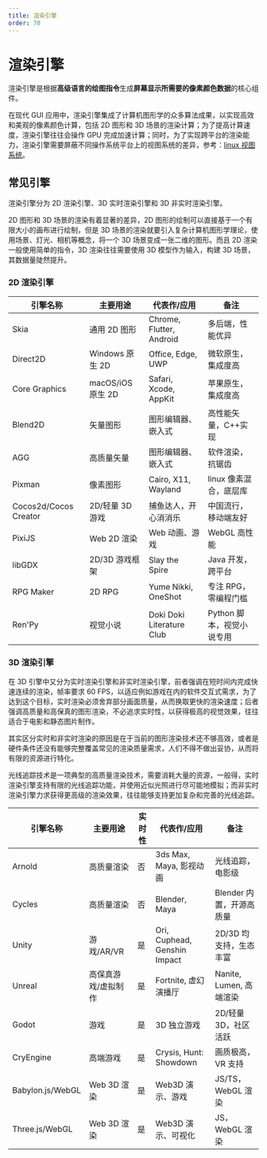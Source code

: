```yaml
---
title: 渲染引擎
order: 70
---
```


# 渲染引擎
渲染引擎是根据**高级语言的绘图指令**生成**屏幕显示所需要的像素颜色数据**的核心组件。

在现代 GUI 应用中，渲染引擎集成了计算机图形学的众多算法成果，以实现高效和美观的像素颜色计算，包括 2D 图形和 3D 场景的渲染计算；为了提高计算速度，渲染引擎往往会操作 GPU 完成加速计算；同时，为了实现跨平台的渲染能力，渲染引擎需要屏蔽不同操作系统平台上的视图系统的差异，参考：[linux 视图系统](/kernel/linux/video/)。

## 常见引擎
渲染引擎分为 2D 渲染引擎、3D 实时渲染引擎和 3D 非实时渲染引擎。

2D 图形和 3D 场景的渲染有着显著的差异，2D 图形的绘制可以直接基于一个有限大小的画布进行绘制，但是 3D 场景的渲染就要引入复杂计算机图形学理论，使用场景、灯光、相机等概念，将一个 3D 场景变成一张二维的图形。而且 2D 渲染一般使用简单的指令，3D 渲染往往需要使用 3D 模型作为输入，构建 3D 场景，其数据量陡然提升。

### 2D 渲染引擎

| 引擎名称              | 主要用途          | 代表作/应用               | 备注                      |
| --------------------- | ----------------- | ------------------------- | ------------------------- |
| Skia                  | 通用 2D 图形      | Chrome, Flutter, Android  | 多后端，性能优异          |
| Direct2D              | Windows 原生 2D   | Office, Edge, UWP         | 微软原生，集成度高        |
| Core Graphics         | macOS/iOS 原生 2D | Safari, Xcode, AppKit     | 苹果原生，集成度高        |
| Blend2D               | 矢量图形          | 图形编辑器、嵌入式        | 高性能矢量，C++实现       |
| AGG                   | 高质量矢量        | 图形编辑器、嵌入式        | 软件渲染，抗锯齿          |
| Pixman                | 像素图形          | Cairo, X11, Wayland       | linux 像素混合，底层库    |
| Cocos2d/Cocos Creator | 2D/轻量 3D 游戏   | 捕鱼达人，开心消消乐      | 中国流行，移动端友好      |
| PixiJS                | Web 2D 渲染       | Web 动画、游戏            | WebGL 高性能              |
| libGDX                | 2D/3D 游戏框架    | Slay the Spire            | Java 开发，跨平台         |
| RPG Maker             | 2D RPG            | Yume Nikki, OneShot       | 专注 RPG，零编程门槛      |
| Ren'Py                | 视觉小说          | Doki Doki Literature Club | Python 脚本，视觉小说专用 |

### 3D 渲染引擎
在 3D 引擎中又分为实时渲染引擎和非实时渲染引擎，前者强调在短时间内完成快速连续的渲染，帧率要求 60 FPS，以适应例如游戏在内的软件交互式需求，为了达到这个目标，实时渲染必须舍弃部分画面质量，从而换取更快的渲染速度；后者强调高质量和高保真的图形渲染，不必追求实时性，以获得极高的视觉效果，往往适合于电影和静态图片制作。

其实区分实时和非实时渲染的原因是在于当前的图形渲染技术还不够高效，或者是硬件条件还没有能够完整覆盖常见的渲染质量需求，人们不得不做出妥协，从而将有限的资源进行特化。

光线追踪技术是一项典型的高质量渲染技术，需要消耗大量的资源，一般得，实时渲染引擎支持有限的光线追踪功能，并使用近似光照进行尽可能地模拟；而非实时渲染引擎力求获得更高级的渲染效果，往往能够支持更加复杂和完善的光线追踪。

| 引擎名称         | 主要用途            | 实时性 | 代表作/应用                  | 备注                     |
| ---------------- | ------------------- | ------ | ---------------------------- | ------------------------ |
| Arnold           | 高质量渲染          | 否     | 3ds Max, Maya, 影视动画      | 光线追踪，电影级         |
| Cycles           | 高质量渲染          | 否     | Blender, Maya                | Blender 内置，开源高质量 |
| Unity            | 游戏/AR/VR          | 是     | Ori, Cuphead, Genshin Impact | 2D/3D 均支持，生态丰富   |
| Unreal           | 高保真游戏/虚拟制作 | 是     | Fortnite, 虚幻演播厅         | Nanite, Lumen, 高端渲染  |
| Godot            | 游戏                | 是     | 3D 独立游戏                  | 2D/轻量 3D，社区活跃     |
| CryEngine        | 高端游戏            | 是     | Crysis, Hunt: Showdown       | 画质极高，VR 支持        |
| Babylon.js/WebGL | Web 3D 渲染         | 是     | Web3D 演示、游戏             | JS/TS，WebGL 渲染        |
| Three.js/WebGL   | Web 3D 渲染         | 是     | Web3D 演示、可视化           | JS，WebGL 渲染           |
